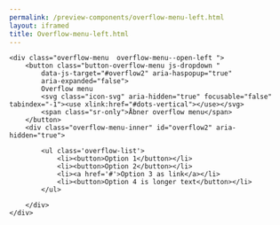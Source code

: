 ```yaml
--- 
permalink: /preview-components/overflow-menu-left.html
layout: iframed 
title: Overflow-menu-left.html
---
```

<div class="container pt-6 align-text-right">

    <div class="overflow-menu  overflow-menu--open-left ">
        <button class="button-overflow-menu js-dropdown "
            data-js-target="#overflow2" aria-haspopup="true"
            aria-expanded="false">
            Overflow menu
            <svg class="icon-svg" aria-hidden="true" focusable="false" tabindex="-1"><use xlink:href="#dots-vertical"></use></svg>
            <span class="sr-only">Åbner overflow menu</span>
        </button>
        <div class="overflow-menu-inner" id="overflow2" aria-hidden="true">

            <ul class='overflow-list'>
                <li><button>Option 1</button></li>
                <li><button>Option 2</button></li>
                <li><a href='#'>Option 3 as link</a></li>
                <li><button>Option 4 is longer text</button></li>
            </ul>

        </div>
    </div>

</div>